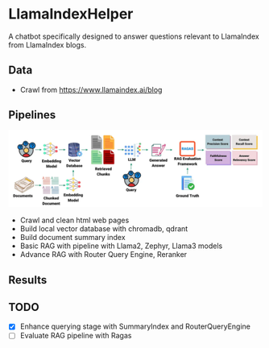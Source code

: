 # LlamaIndexHelper
A chatbot specifically designed to answer questions relevant to LlamaIndex from LlamaIndex blogs.

## Data
- Crawl from https://www.llamaindex.ai/blog

## Pipelines
![Basic pipeline RAG](./assets/rag_basic_pipeline.webp)

- Crawl and clean html web pages 
- Build local vector database with chromadb, qdrant
- Build document summary index
- Basic RAG with pipeline with Llama2, Zephyr, Llama3 models
- Advance RAG with Router Query Engine, Reranker
  
## Results
<!-- - **Question**: `"What are key features of llama-agents?"`
- **Answer**:
![Response 1](./assets/demo_response_1.png) -->

## TODO
- [x] Enhance querying stage with SummaryIndex and RouterQueryEngine
- [ ] Evaluate RAG pipeline with Ragas